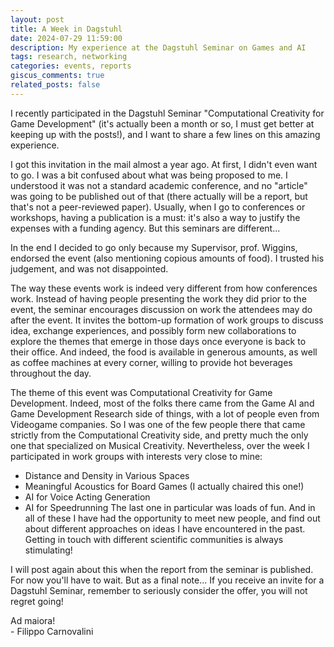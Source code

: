 ```yaml
---
layout: post
title: A Week in Dagstuhl 
date: 2024-07-29 11:59:00
description: My experience at the Dagstuhl Seminar on Games and AI
tags: research, networking
categories: events, reports 
giscus_comments: true
related_posts: false
---
```


I recently participated in the Dagstuhl Seminar "Computational Creativity for Game Development" (it's actually been a month or so, I must get better at keeping up with the posts!), and I want to share a few lines on this amazing experience. 

I got this invitation in the mail almost a year ago. At first, I didn't even want to go. I was a bit confused about what was being proposed to me. I understood it was not a standard academic conference, and no "article" was going to be published out of that (there actually will be a report, but that's not a peer-reviewed paper). Usually, when I go to conferences or workshops, having a publication is a must: it's also a way to justify the expenses with a funding agency. But this seminars are different...

In the end I decided to go only because my Supervisor, prof. Wiggins, endorsed the event (also mentioning copious amounts of food). I trusted his judgement, and was not disappointed. 

The way these events work is indeed very different from how conferences work. Instead of having people presenting the work they did prior to the event, the seminar encourages discussion on work the attendees may do after the event. It invites the bottom-up formation of work groups to discuss idea, exchange experiences, and possibly form new collaborations to explore the themes that emerge in those days once everyone is back to their office. And indeed, the food is available in generous amounts, as well as coffee machines at every corner, willing to provide hot beverages throughout the day. 

The theme of this event was Computational Creativity for Game Development. Indeed, most of the folks there came from the Game AI and Game Development Research side of things, with a lot of people even from Videogame companies. So I was one of the few people there that came strictly from the Computational Creativity side, and pretty much the only one that specialized on Musical Creativity. Nevertheless, over the week I participated in work groups with interests very close to mine: 
- Distance and Density in Various Spaces
- Meaningful Acoustics for Board Games (I actually chaired this one!)
- AI for Voice Acting Generation
- AI for Speedrunning
The last one in particular was loads of fun. And in all of these I have had the opportunity to meet new people, and find out about different approaches on ideas I have encountered in the past. Getting in touch with different scientific communities is always stimulating! 

I will post again about this when the report from the seminar is published. For now you'll have to wait. But as a final note... If you receive an invite for a Dagstuhl Seminar, remember to seriously consider the offer, you will not regret going! 

Ad maiora! 
<br/><span class="blog-signature">- Filippo Carnovalini</span>
